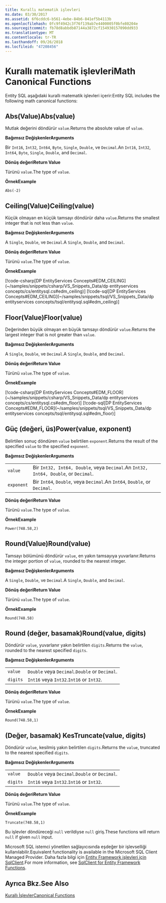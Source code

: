 ```yaml
---
title: Kurallı matematik işlevleri
ms.date: 03/30/2017
ms.assetid: 6f6cddc6-b561-4ebe-84b6-841ef5b4113b
ms.openlocfilehash: 0fc9f4942c3f76f139ab7e4400005f0bfe80204e
ms.sourcegitcommit: fb78d8abbdb87144a3872cf154930157090dd933
ms.translationtype: MT
ms.contentlocale: tr-TR
ms.lasthandoff: 09/26/2018
ms.locfileid: "47208456"
---
```

# <a name="math-canonical-functions"></a><span data-ttu-id="f51ce-102">Kurallı matematik işlevleri</span><span class="sxs-lookup"><span data-stu-id="f51ce-102">Math Canonical Functions</span></span>

<span data-ttu-id="f51ce-103">Entity SQL aşağıdaki kurallı matematik işlevleri içerir:</span><span class="sxs-lookup"><span data-stu-id="f51ce-103">Entity SQL includes the following math canonical functions:</span></span>
  
## <a name="absvalue"></a><span data-ttu-id="f51ce-104">Abs(Value)</span><span class="sxs-lookup"><span data-stu-id="f51ce-104">Abs(value)</span></span>

<span data-ttu-id="f51ce-105">Mutlak değerini döndürür `value`.</span><span class="sxs-lookup"><span data-stu-id="f51ce-105">Returns the absolute value of `value`.</span></span>

<span data-ttu-id="f51ce-106">**Bağımsız Değişkenler**</span><span class="sxs-lookup"><span data-stu-id="f51ce-106">**Arguments**</span></span>

<span data-ttu-id="f51ce-107">Bir `Int16`, `Int32`, `Int64`, `Byte`, `Single`, `Double`, ve `Decimal`.</span><span class="sxs-lookup"><span data-stu-id="f51ce-107">An `Int16`, `Int32`, `Int64`, `Byte`, `Single`, `Double`, and `Decimal`.</span></span>

<span data-ttu-id="f51ce-108">**Dönüş değeri**</span><span class="sxs-lookup"><span data-stu-id="f51ce-108">**Return Value**</span></span>

<span data-ttu-id="f51ce-109">Türünü `value`.</span><span class="sxs-lookup"><span data-stu-id="f51ce-109">The type of `value`.</span></span>

<span data-ttu-id="f51ce-110">**Örnek**</span><span class="sxs-lookup"><span data-stu-id="f51ce-110">**Example**</span></span>

`Abs(-2)`

## <a name="ceilingvalue"></a><span data-ttu-id="f51ce-111">Ceiling(Value)</span><span class="sxs-lookup"><span data-stu-id="f51ce-111">Ceiling(value)</span></span>

<span data-ttu-id="f51ce-112">Küçük olmayan en küçük tamsayı döndürür daha `value`.</span><span class="sxs-lookup"><span data-stu-id="f51ce-112">Returns the smallest integer that is not less than `value`.</span></span>

<span data-ttu-id="f51ce-113">**Bağımsız Değişkenler**</span><span class="sxs-lookup"><span data-stu-id="f51ce-113">**Arguments**</span></span>

<span data-ttu-id="f51ce-114">A `Single`, `Double`, ve `Decimal`.</span><span class="sxs-lookup"><span data-stu-id="f51ce-114">A `Single`, `Double`, and `Decimal`.</span></span>

<span data-ttu-id="f51ce-115">**Dönüş değeri**</span><span class="sxs-lookup"><span data-stu-id="f51ce-115">**Return Value**</span></span>

<span data-ttu-id="f51ce-116">Türünü `value`.</span><span class="sxs-lookup"><span data-stu-id="f51ce-116">The type of `value`.</span></span>

<span data-ttu-id="f51ce-117">**Örnek**</span><span class="sxs-lookup"><span data-stu-id="f51ce-117">**Example**</span></span>

[!code-csharp[DP EntityServices Concepts#EDM_CEILING](~/samples/snippets/csharp/VS_Snippets_Data/dp entityservices concepts/cs/entitysql.cs#edm_ceiling)]
[!code-sql[DP EntityServices Concepts#EDM_CEILING](~/samples/snippets/tsql/VS_Snippets_Data/dp entityservices concepts/tsql/entitysql.sql#edm_ceiling)]

## <a name="floorvalue"></a><span data-ttu-id="f51ce-118">Floor(Value)</span><span class="sxs-lookup"><span data-stu-id="f51ce-118">Floor(value)</span></span>

<span data-ttu-id="f51ce-119">Değerinden büyük olmayan en büyük tamsayı döndürür `value`.</span><span class="sxs-lookup"><span data-stu-id="f51ce-119">Returns the largest integer that is not greater than `value`.</span></span>

<span data-ttu-id="f51ce-120">**Bağımsız Değişkenler**</span><span class="sxs-lookup"><span data-stu-id="f51ce-120">**Arguments**</span></span>

<span data-ttu-id="f51ce-121">A `Single`, `Double`, ve `Decimal`.</span><span class="sxs-lookup"><span data-stu-id="f51ce-121">A `Single`, `Double`, and `Decimal`.</span></span>

<span data-ttu-id="f51ce-122">**Dönüş değeri**</span><span class="sxs-lookup"><span data-stu-id="f51ce-122">**Return Value**</span></span>

<span data-ttu-id="f51ce-123">Türünü `value`.</span><span class="sxs-lookup"><span data-stu-id="f51ce-123">The type of `value`.</span></span>

<span data-ttu-id="f51ce-124">**Örnek**</span><span class="sxs-lookup"><span data-stu-id="f51ce-124">**Example**</span></span>

[!code-csharp[DP EntityServices Concepts#EDM_FLOOR](~/samples/snippets/csharp/VS_Snippets_Data/dp entityservices concepts/cs/entitysql.cs#edm_floor)]
[!code-sql[DP EntityServices Concepts#EDM_FLOOR](~/samples/snippets/tsql/VS_Snippets_Data/dp entityservices concepts/tsql/entitysql.sql#edm_floor)]

## <a name="powervalue-exponent"></a><span data-ttu-id="f51ce-125">Güç (değeri, üs)</span><span class="sxs-lookup"><span data-stu-id="f51ce-125">Power(value, exponent)</span></span>

<span data-ttu-id="f51ce-126">Belirtilen sonuç döndüren `value` belirtilen `exponent`.</span><span class="sxs-lookup"><span data-stu-id="f51ce-126">Returns the result of the specified `value` to the specified `exponent`.</span></span>

<span data-ttu-id="f51ce-127">**Bağımsız Değişkenler**</span><span class="sxs-lookup"><span data-stu-id="f51ce-127">**Arguments**</span></span>

|  |  |
|--|--|
|`value` | <span data-ttu-id="f51ce-128">Bir `Int32, Int64, Double`, veya `Decimal`.</span><span class="sxs-lookup"><span data-stu-id="f51ce-128">An `Int32, Int64, Double`, or `Decimal`.</span></span> |
|`exponent` | <span data-ttu-id="f51ce-129">Bir `Int64`, `Double`, veya `Decimal`.</span><span class="sxs-lookup"><span data-stu-id="f51ce-129">An `Int64`, `Double`, or `Decimal`.</span></span> |

<span data-ttu-id="f51ce-130">**Dönüş değeri**</span><span class="sxs-lookup"><span data-stu-id="f51ce-130">**Return Value**</span></span>

<span data-ttu-id="f51ce-131">Türünü `value`.</span><span class="sxs-lookup"><span data-stu-id="f51ce-131">The type of `value`.</span></span>

<span data-ttu-id="f51ce-132">**Örnek**</span><span class="sxs-lookup"><span data-stu-id="f51ce-132">**Example**</span></span>

`Power(748.58,2)`

## <a name="roundvalue"></a><span data-ttu-id="f51ce-133">Round(Value)</span><span class="sxs-lookup"><span data-stu-id="f51ce-133">Round(value)</span></span>

<span data-ttu-id="f51ce-134">Tamsayı bölümünü döndürür `value`, en yakın tamsayıya yuvarlanır.</span><span class="sxs-lookup"><span data-stu-id="f51ce-134">Returns the integer portion of `value`, rounded to the nearest integer.</span></span>

<span data-ttu-id="f51ce-135">**Bağımsız Değişkenler**</span><span class="sxs-lookup"><span data-stu-id="f51ce-135">**Arguments**</span></span>

<span data-ttu-id="f51ce-136">A `Single`, `Double`, ve `Decimal`.</span><span class="sxs-lookup"><span data-stu-id="f51ce-136">A `Single`, `Double`, and `Decimal`.</span></span>

<span data-ttu-id="f51ce-137">**Dönüş değeri**</span><span class="sxs-lookup"><span data-stu-id="f51ce-137">**Return Value**</span></span>

<span data-ttu-id="f51ce-138">Türünü `value`.</span><span class="sxs-lookup"><span data-stu-id="f51ce-138">The type of `value`.</span></span>

<span data-ttu-id="f51ce-139">**Örnek**</span><span class="sxs-lookup"><span data-stu-id="f51ce-139">**Example**</span></span>

`Round(748.58)`

## <a name="roundvalue-digits"></a><span data-ttu-id="f51ce-140">Round (değer, basamak)</span><span class="sxs-lookup"><span data-stu-id="f51ce-140">Round(value, digits)</span></span>

<span data-ttu-id="f51ce-141">Döndürür `value`, yuvarlanır yakın belirtilen `digits`.</span><span class="sxs-lookup"><span data-stu-id="f51ce-141">Returns the `value`, rounded to the nearest specified `digits`.</span></span>

<span data-ttu-id="f51ce-142">**Bağımsız Değişkenler**</span><span class="sxs-lookup"><span data-stu-id="f51ce-142">**Arguments**</span></span>

|  |  |
|--|--|
|`value`|<span data-ttu-id="f51ce-143">`Double` veya `Decimal`.</span><span class="sxs-lookup"><span data-stu-id="f51ce-143">`Double` or `Decimal`.</span></span>|
|`digits`|<span data-ttu-id="f51ce-144">`Int16` veya `Int32`.</span><span class="sxs-lookup"><span data-stu-id="f51ce-144">`Int16` or `Int32`.</span></span>|

<span data-ttu-id="f51ce-145">**Dönüş değeri**</span><span class="sxs-lookup"><span data-stu-id="f51ce-145">**Return Value**</span></span>

<span data-ttu-id="f51ce-146">Türünü `value`.</span><span class="sxs-lookup"><span data-stu-id="f51ce-146">The type of `value`.</span></span>

<span data-ttu-id="f51ce-147">**Örnek**</span><span class="sxs-lookup"><span data-stu-id="f51ce-147">**Example**</span></span>

`Round(748.58,1)`

## <a name="truncatevalue-digits"></a><span data-ttu-id="f51ce-148">(Değer, basamak) Kes</span><span class="sxs-lookup"><span data-stu-id="f51ce-148">Truncate(value, digits)</span></span>

<span data-ttu-id="f51ce-149">Döndürür `value`, kesilmiş yakın belirtilen `digits`.</span><span class="sxs-lookup"><span data-stu-id="f51ce-149">Returns the `value`, truncated to the nearest specified `digits`.</span></span>

<span data-ttu-id="f51ce-150">**Bağımsız Değişkenler**</span><span class="sxs-lookup"><span data-stu-id="f51ce-150">**Arguments**</span></span>

|  |  |
|--|--|
|`value`|<span data-ttu-id="f51ce-151">`Double` veya `Decimal`.</span><span class="sxs-lookup"><span data-stu-id="f51ce-151">`Double` or `Decimal`.</span></span>|
|`digits`|<span data-ttu-id="f51ce-152">`Int16` veya `Int32`.</span><span class="sxs-lookup"><span data-stu-id="f51ce-152">`Int16` or `Int32`.</span></span>|

<span data-ttu-id="f51ce-153">**Dönüş değeri**</span><span class="sxs-lookup"><span data-stu-id="f51ce-153">**Return Value**</span></span>

<span data-ttu-id="f51ce-154">Türünü `value`.</span><span class="sxs-lookup"><span data-stu-id="f51ce-154">The type of `value`.</span></span>

<span data-ttu-id="f51ce-155">**Örnek**</span><span class="sxs-lookup"><span data-stu-id="f51ce-155">**Example**</span></span>

`Truncate(748.58,1)`  
  
 <span data-ttu-id="f51ce-156">Bu işlevler döndüreceği `null` verildiyse `null` giriş.</span><span class="sxs-lookup"><span data-stu-id="f51ce-156">These functions will return `null` if given `null` input.</span></span>  
  
 <span data-ttu-id="f51ce-157">Microsoft SQL istemci yönetilen sağlayıcısında eşdeğer bir işlevselliği kullanılabilir.</span><span class="sxs-lookup"><span data-stu-id="f51ce-157">Equivalent functionality is available in the Microsoft SQL Client Managed Provider.</span></span> <span data-ttu-id="f51ce-158">Daha fazla bilgi için [Entity Framework işlevleri için SqlClient](../../../../../../docs/framework/data/adonet/ef/sqlclient-for-ef-functions.md).</span><span class="sxs-lookup"><span data-stu-id="f51ce-158">For more information, see [SqlClient for Entity Framework Functions](../../../../../../docs/framework/data/adonet/ef/sqlclient-for-ef-functions.md).</span></span>  
  
## <a name="see-also"></a><span data-ttu-id="f51ce-159">Ayrıca Bkz.</span><span class="sxs-lookup"><span data-stu-id="f51ce-159">See Also</span></span>  
 [<span data-ttu-id="f51ce-160">Kurallı İşlevler</span><span class="sxs-lookup"><span data-stu-id="f51ce-160">Canonical Functions</span></span>](../../../../../../docs/framework/data/adonet/ef/language-reference/canonical-functions.md)
